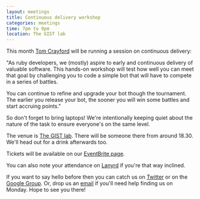 ```yaml
---
layout: meetings
title: Continuous delivery workshop
categories: meetings
time: 7pm to 9pm
location: The GIST lab
---
```


This month [Tom Crayford](http://www.tcrayford.net/) will be running a session on continuous delivery:

"As ruby developers, we (mostly) aspire to early and continuous delivery of valuable software. This hands-on workshop will test how well you can meet that goal by challenging you to code a simple bot that will have to compete in a series of battles.

You can continue to refine and upgrade your bot though the tournament. The earlier you release your bot, the sooner you will win some battles and start accruing points."

So don't forget to bring laptops! We're intentionally keeping quiet
about the nature of the task to ensure everyone's on the same level.

The venue is [The GIST lab](http://thegisthub.net/). There will be
someone there from around 18.30. We'll head out for a drink afterwards
too.

Tickets will be available on our [EventBrite page](http://bit.ly/shrug1111).

You can also note your attendance on [Lanyrd](http://lanyrd.com/2011/shrug-24) if you're that way inclined.

If you want to say hello before then you can catch us on
[Twitter](http://twitter.com/sheffieldruby) or on the [Google
Group](http://groups.google.com/group/shrug-members). Or, drop us
an [email](mailto:hello@shrug.org) if you'll need help finding us
on Monday. Hope to see you there!


